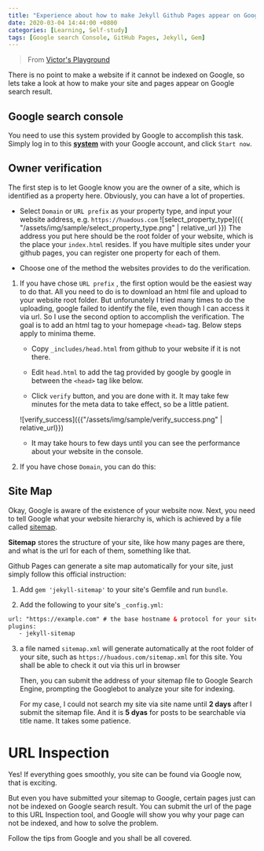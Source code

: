```yaml
---
title: "Experience about how to make Jekyll Github Pages appear on Google search result"
date: 2020-03-04 14:44:00 +0800
categories: [Learning, Self-study]
tags: [Google search Console, GitHub Pages, Jekyll, Gem]
---
```


>From [Victor's Playground](https://victor2code.github.io/blog/2019/07/04/jekyll-github-pages-appear-on-Google.html)


There is no point to make a website if it cannot be indexed on Google, so lets take a look at how to make your site and pages appear on Google search result.

## Google search console


You need to use this system provided by Google to accomplish this task. Simply log in to this [**system**](https://search.google.com/search-console/about) with your Google account, and click `Start now`.


## Owner verification


The first step is to let Google know you are the owner of a site, which is identified as a property here. Obviously, you can have a lot of properties.


* Select `Domain` or `URL prefix` as your property type, and input your website address, e.g. `https://huadous.com`
![select_property_type]({{ "/assets/img/sample/select_property_type.png" | relative_url }})
The address you put here should be the root folder of your website, which is the place your  `index.html` resides. If you have multiple sites under your github pages, you can register one property for each of them.


* Choose one of the method the websites provides to do the verification. 
  
  
1. If you have chose `URL prefix` , the first option would be the easiest way to do that. All you need to do is to download an html file and upload to your website root folder. But unforunately I tried many times to do the uploading, google failed to identify the file, even though I can access it via url. So I use the second option to accomplish the verification. The goal is to add an html tag to your homepage `<head>` tag. Below steps apply to minima theme.
   
     - Copy `_includes/head.html` from github to your website if it is not there.
     - Edit `head.html` to add the tag provided by google by google in between the `<head>` tag like below.
       


     - Click `verify` button, and you are done with it. It may take few minutes for the meta data to take effect, so be a little patient.
    
    ![verify_success]({{"/assets/img/sample/verify_success.png" | relative_url}})

     - It may take hours to few days until you can see the performance about your website in the console.



  2. If you have chose `Domain`, you can do this: 


## Site Map

Okay, Google is aware of the existence of your website now. Next, you need to tell Google what your website hierarchy is, which is achieved by a file called [sitemap](https://github.com/jekyll/jekyll-sitemap).

**Sitemap** stores the structure of your site, like how many pages are there, and what is the url for each of them, something like that.

Github Pages can generate a site map automatically for your site, just simply follow this official instruction:

1. Add `gem 'jekyll-sitemap'` to your site's Gemfile and run `bundle`.

2. Add the following to your site's `_config.yml`:

  ```html
  url: "https://example.com" # the base hostname & protocol for your site
  plugins:
     - jekyll-sitemap
  ```

3. a file named `sitemap.xml` will generate automatically at the root folder of your site, such as `https://huadous.com/sitemap.xml` for this site. You shall be able to check it out via this url in browser

     Then, you can submit the address of your sitemap file to Google Search Engine, prompting the Googlebot to analyze your site for indexing.

     For my case, I could not search my site via site name until **2 days** after I submit the sitemap file. And it is **5 dyas** for posts to be searchable via title name. It takes some patience.


# URL Inspection

Yes! If everything goes smoothly, you site can be found via Google now, that is exciting.

But even you have submitted your sitemap to Google, certain pages just can not be indexed on Google search result. You can submit the url of the page to this URL Inspection tool, and Google will show you why your page can not be indexed, and how to solve the problem.

Follow the tips from Google and you shall be all covered.
